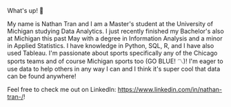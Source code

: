 What's up! 👋 

My name is Nathan Tran and I am a Master's student at the University of Michigan studying Data Analytics. 
I just recently finished my Bachelor's also at Michigan this past May with a degree in Information Analysis and a minor in Applied Statistics.
I have knowledge in Python, SQL, R, and I have also used Tableau. 
I'm passionate about sports specifically any of the Chicago sports teams and of course Michigan sports too (GO BLUE! 〽️)! 
I'm eager to use data to help others in any way I can and I think it's super cool that data can be found anywhere!


Feel free to check me out on LinkedIn: https://www.linkedin.com/in/nathan-tran-/!
